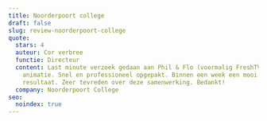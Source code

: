 ```yaml
---
title: Noorderpoort college
draft: false
slug: review-noorderpoort-college
quote:
  stars: 4
  auteur: Cor verbree
  functie: Directeur
  content: Last minute verzoek gedaan aan Phil & Flo (voormalig FreshTV) voor een
    animatie. Snel en professioneel opgepakt. Binnen een week een mooi
    resultaat. Zeer tevreden over deze samenwerking. Bedankt!
  company: Noorderpoort College
seo:
  noindex: true
---
```

